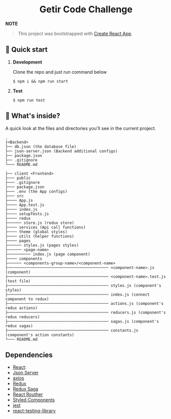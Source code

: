 <h1 align="center">
  Getir Code Challenge
</h1>

**NOTE** <br/>

> This project was bootstrapped with [Create React App](https://github.com/facebook/create-react-app).

## 🚀 Quick start

1.  **Development**

    Clone the repo and just run command below

    ```shell
    $ npm i && npm run start
    ```

2.  **Test**

    ```shell
    $ npm run test
    ```

## 🧐 What's inside?

A quick look at the files and directories you'll see in the current project.

    .
    ├<Backend>
    ├── db.json (the database file)
    ├── json-server.json (Backend additional configs)
    ├── package.json
    ├── .gitignore
    └─── README.md

    ├── client <Frontend>
    ├─── public
    ├─── .gitignore
    ├─── package.json
    ├─── .env (the App configs)
    ├─── src
    ├──── App.js
    ├──── App.test.js
    ├──── index.js
    ├──── setupTests.js
    ├──── redux
    ├────── store.js (redux store)
    ├──── services (Api call functions)
    ├──── theme (global styles)
    ├──── utils (helper functions)
    ├──── pages
    ├────── styles.js (pages styles)
    ├────── <page-name>
    ├────────── index.js (page component)
    ├──── components
    ├────── <components-group-name>/<component-name>
    ├──────────────────────────────────────────── <component-name>.js (component)
    ├──────────────────────────────────────────── <component-name>.test.js (test file)
    ├──────────────────────────────────────────── styles.js (component's styles)
    ├──────────────────────────────────────────── index.js (connect component to redux)
    ├──────────────────────────────────────────── actions.js (component's redux actions)
    ├──────────────────────────────────────────── reducers.js (component's redux reducers)
    ├──────────────────────────────────────────── sagas.js (component's redux sagas)
    ├──────────────────────────────────────────── constants.js (component's action constants)
    └─── README.md

## Dependencies

- [React](https://github.com/facebook/react):
- [Json Server](https://github.com/typicode/json-server)
- [axios](https://github.com/axios/axios)
- [Redux](https://redux.js.org/)
- [Redux Saga](https://redux-saga.js.org/)
- [React Routher](https://reactrouter.com/)
- [Styled Components](https://styled-components.com/)
- [jest](https://jestjs.io/)
- [react-testing-library](https://testing-library.com/docs/react-testing-library/intro/)
